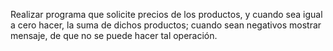 Realizar programa que solicite precios de los productos, y cuando sea igual a cero hacer, la suma de dichos productos; cuando sean negativos mostrar mensaje, de que no se puede hacer tal operación.
